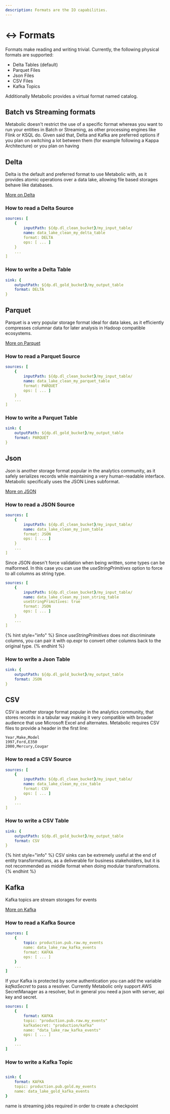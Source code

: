 ```yaml
---
description: Formats are the IO capabilities.
---
```


# ↔️ Formats

Formats make reading and writing trivial. Currently, the following physical formats are supported:

- Delta Tables (default)
- Parquet Files
- Json Files
- CSV Files
- Kafka Topics

Additionally Metabolic provides a virtual format named catalog.

## Batch vs Streaming formats

Metabolic doesn't restrict the use of a specific format whereas you want to run your entities in Batch or Streaming,
as other processing engines like Flink or KSQL do. Given said that, Delta and Kafka are preferred options if you
plan on switching a lot between them (for example following a Kappa Architecture) or you plan on having


## Delta

Delta is the default and preferred format to use Metabolic with, as it provides atomic operations over a data lake,
allowing file based storages behave like databases.

[More on Delta](https://docs.delta.io/2.1.0/index.html)

### How to read a Delta Source

```yaml
sources: [
    {
        inputPath: ${dp.dl_clean_bucket}/my_input_table/
        name: data_lake_clean_my_delta_table 
        format: DELTA
        ops: [ ... ]
    }
    ...
]
```

### How to write a Delta Table

```yaml
sink: {
    outputPath: ${dp.dl_gold_bucket}/my_output_table
    format: DELTA
}
```

## Parquet

Parquet is a very popular storage format ideal for data lakes, as it efficiently compresses columnar data for later
analysis in Hadoop compatible ecosystems.

[More on Parquet](https://parquet.apache.org/docs/overview/motivation/)

### How to read a Parquet Source

```yaml
sources: [
    {
        inputPath: ${dp.dl_clean_bucket}/my_input_table/
        name: data_lake_clean_my_parquet_table 
        format: PARQUET
        ops: [ ... ]
    }
    ...
]
```

### How to write a Parquet Table

```yaml
sink: {
    outputPath: ${dp.dl_gold_bucket}/my_output_table
    format: PARQUET
}
```


## Json

Json is another storage format popular in the analytics community, as it safely serializes records while maintaining a
very human-readable interface. Metabolic specifically uses the JSON Lines subformat.

[More on JSON](https://jsonlines.org/)

### How to read a JSON Source

```yaml
sources: [
    {
        inputPath: ${dp.dl_clean_bucket}/my_input_table/
        name: data_lake_clean_my_json_table 
        format: JSON
        ops: [ ... ]
    }
    ...
]
```

Since JSON doesn't force validation when being written, some types can be malformed. In this case you can use the
*useStringPrimitives* option to force to all columns as string type.

```yaml
sources: [
    {
        inputPath: ${dp.dl_clean_bucket}/my_input_table/
        name: data_lake_clean_my_json_string_table
        useStringPrimitives: true
        format: JSON
        ops: [ ... ]
    }
    ...
]
```

{% hint style="info" %}
Since *useStringPrimitives* does not discriminate columns, you can pair it with op.expr to convert other columns
back to the original type. 
{% endhint %}

### How to write a Json Table

```yaml
sink: {
    outputPath: ${dp.dl_gold_bucket}/my_output_table
    format: JSON
}
```

## CSV

CSV is another storage format popular in the analytics community, that stores records in a tabular way making it very
compatible with broader audience that use Microsoft Excel and alternates. Metabolic requires CSV files to provide a
header in the first line:

```
Year,Make,Model
1997,Ford,E350
2000,Mercury,Cougar
```

### How to read a CSV Source

```yaml
sources: [
    {
        inputPath: ${dp.dl_clean_bucket}/my_input_table/
        name: data_lake_clean_my_csv_table 
        format: CSV
        ops: [ ... ]
    }
    ...
]
```

### How to write a CSV Table

```yaml
sink: {
    outputPath: ${dp.dl_gold_bucket}/my_output_table
    format: CSV
}
```

{% hint style="info" %}
CSV sinks can be extremely useful at the end of entity transformations, as a deliverable for business stakeholders,
but it is not recommended as middle format when doing modular transformations.
{% endhint %}


## Kafka

Kafka topics are stream storages for events

[More on Kafka](https://kafka.apache.org/documentation/#intro_concepts_and_terms)

### How to read a Kafka Source



```yaml
sources: [
    {
        topic: production.pub.raw.my_events
        name: data_lake_raw_kafka_events
        format: KAFKA
        ops: [ ... ]
    }
    ...
]
```

If your Kafka is protected by some authentication you can add the variable *kafkaSecret* to pass a resolver. Currently
Metabolic only support AWS SecretManager as a resolver, but in general you need a json with server, api key and secret.

```yaml
sources: [
    {
        format: KAFKA
        topic: "production.pub.raw.my_events"
        kafkaSecret: "production/kafka"
        name: "data_lake_raw_kafka_events"
        ops: [ ... ]
    }
    ...
]
```


### How to write a Kafka Topic

```yaml

sink: {
    format: KAFKA
    topic: production.pub.gold.my_events
    name: data_lake_gold_kafka_events
}
```

name is streaming jobs required in order to create a checkpoint